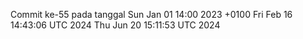 Commit ke-55 pada tanggal Sun Jan 01 14:00 2023 +0100
Fri Feb 16 14:43:06 UTC 2024
Thu Jun 20 15:11:53 UTC 2024
